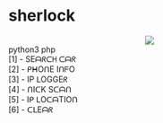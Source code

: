 # sherlock
<center>
  <img src="https://intpicture.com/wp-content/uploads/2013/02/Sherlock-24.jpg">
 </center>
python3 php<br>
[1] - SEᗩᖇᑕᕼ ᑕᗩᖇ <br>
[2] - ᑭᕼOᑎE IᑎᖴO    <br>
[3] - IP ᒪOGGEᖇ         <br>
[4] - ᑎIᑕK Sᑕᗩᑎ<br>
[5] - Iᑭ ᒪOᑕᗩTIOᑎ<br>
[6] - ᑕᒪEᗩᖇ<br>
